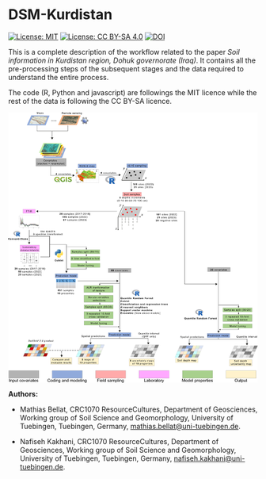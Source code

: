 # DSM-Kurdistan

[![License:
MIT](https://img.shields.io/badge/License-MIT-yellow.svg)](https://opensource.org/licenses/MIT)
[![License: CC BY-SA
4.0](https://img.shields.io/badge/License-CC_BY--SA_4.0-lightgrey.svg)](https://creativecommons.org/licenses/by-sa/4.0/)
[![DOI](https://fdat.uni-tuebingen.de/badge/DOI/10.57754/FDAT.e2k10-sf012.svg)](https://doi.org/10.57754/FDAT.e2k10-sf012)

This is a complete description of the workflow related to the paper
*Soil information in Kurdistan region, Dohuk governorate (Iraq)*. It
contains all the pre-processing steps of the subsequent stages and the
data required to understand the entire process.

The code (R, Python and javascript) are followings the MIT licence while the rest of the data is following the CC BY-SA licence.

<img src="docs/images/Figure_02.png" align="center" />

**Authors:**

-   Mathias Bellat, CRC1070 ResourceCultures, Department of Geosciences,
    Working group of Soil Science and Geomorphology, University of
    Tuebingen, Tuebingen, Germany, <mathias.bellat@uni-tuebingen.de>.

-   Nafiseh Kakhani, CRC1070 ResourceCultures, Department of
    Geosciences, Working group of Soil Science and Geomorphology,
    University of Tuebingen, Tuebingen, Germany,
    <nafiseh.kakhani@uni-tuebingen.de>.
